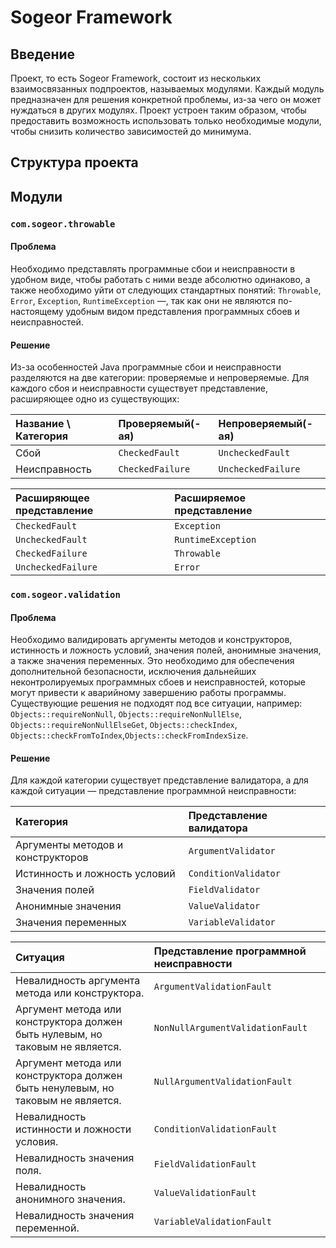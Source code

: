 # Sogeor Framework

## Введение

Проект, то есть Sogeor Framework, состоит из нескольких взаимосвязанных подпроектов, называемых модулями. Каждый модуль
предназначен для решения конкретной проблемы, из-за чего он может нуждаться в других модулях. Проект устроен таким
образом, чтобы предоставить возможность использовать только необходимые модули, чтобы снизить количество зависимостей до
минимума.

## Структура проекта

## Модули

### `com.sogeor.throwable`

#### Проблема

Необходимо представлять программные сбои и неисправности в удобном виде, чтобы работать с ними везде абсолютно
одинаково, а также необходимо уйти от следующих стандартных понятий: `Throwable`, `Error`, `Exception`,
`RuntimeException` —, так как они не являются по-настоящему удобным видом представления программных сбоев и
неисправностей.

#### Решение

Из-за особенностей Java программные сбои и неисправности разделяются на две категории: проверяемые и непроверяемые. Для
каждого сбоя и неисправности существует представление, расширяющее одно из существующих:

| Название \ Категория | Проверяемый(-ая) | Непроверяемый(-ая) |
|:---------------------|:-----------------|:-------------------|
| Сбой                 | `CheckedFault`   | `UncheckedFault`   |
| Неисправность        | `CheckedFailure` | `UncheckedFailure` |

| Расширяющее представление | Расширяемое представление |
|:--------------------------|:--------------------------|
| `CheckedFault`            | `Exception`               |
| `UncheckedFault`          | `RuntimeException`        |
| `CheckedFailure`          | `Throwable`               |
| `UncheckedFailure`        | `Error`                   |

### `com.sogeor.validation`

#### Проблема

Необходимо валидировать аргументы методов и конструкторов, истинность и ложность условий, значения полей, анонимные
значения, а также значения переменных. Это необходимо для обеспечения дополнительной безопасности, исключения дальнейших
неконтролируемых программных сбоев и неисправностей, которые могут привести к аварийному завершению работы программы.
Существующие решения не подходят под все ситуации, например: `Objects::requireNonNull`, `Objects::requireNonNullElse`,
`Objects::requireNonNullElseGet`, `Objects::checkIndex`, `Objects::checkFromToIndex`,`Objects::checkFromIndexSize`.

#### Решение

Для каждой категории существует представление валидатора, а для каждой ситуации — представление программной
неисправности:

| Категория                         | Представление валидатора |
|:----------------------------------|:-------------------------|
| Аргументы методов и конструкторов | `ArgumentValidator`      |
| Истинность и ложность условий     | `ConditionValidator`     |
| Значения полей                    | `FieldValidator`         |
| Анонимные значения                | `ValueValidator`         |
| Значения переменных               | `VariableValidator`      |

| Ситуация                                                                        | Представление программной неисправности |
|:--------------------------------------------------------------------------------|:----------------------------------------|
| Невалидность аргумента метода или конструктора.                                 | `ArgumentValidationFault`               |
| Аргумент метода или конструктора должен быть нулевым, но таковым не является.   | `NonNullArgumentValidationFault`        |
| Аргумент метода или конструктора должен быть ненулевым, но таковым не является. | `NullArgumentValidationFault`           |
| Невалидность истинности и ложности условия.                                     | `ConditionValidationFault`              |
| Невалидность значения поля.                                                     | `FieldValidationFault`                  |
| Невалидность анонимного значения.                                               | `ValueValidationFault`                  |
| Невалидность значения переменной.                                               | `VariableValidationFault`               |
